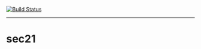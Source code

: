 <a href="https://travis-ci.org/MichaelMiller-/sec21" target="_blank">![Build Status](https://travis-ci.org/MichaelMiller-/sec21.svg?branch=master)</a>

---------------------------------------

# sec21
